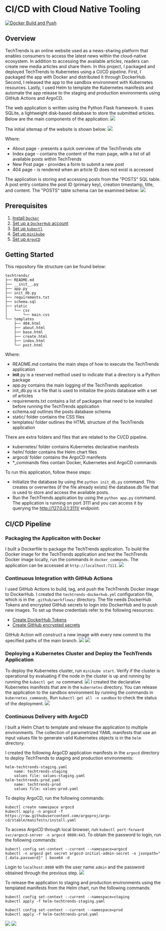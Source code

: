 # CI/CD with Cloud Native Tooling

[![Docker Build and Push](https://github.com/iDataist/TechTrends/actions/workflows/techtrends-dockerhub.yml/badge.svg)](https://github.com/iDataist/TechTrends/actions/workflows/techtrends-dockerhub.yml)

## Overview
TechTrends is an online website used as a news-sharing platform that enables consumers to access the latest news within the cloud-native ecosystem. In addition to accessing the available articles, readers can create new media articles and share them. In this project, I packaged and deployed TechTrends to Kubernetes using a CI/CD pipeline. First, I packaged the app with Docker and distributed it through DockerHub. Second, I released the app to the sandbox environment with Kubernetes resources. Lastly, I used Helm to template the Kubernetes manifests and automate the app release to the staging and production environments using GitHub Actions and ArgoCD. 

The web application is written using the Python Flask framework. It uses SQLite, a lightweight disk-based database to store the submitted articles. Below are the main components of the application:
![](screenshots/webapp_components.png)

The initial sitemap of the website is shown below:
![](screenshots/techtrends_sitemap.png)

Where:

- About page - presents a quick overview of the TechTrends site
- Index page - contains the content of the main page, with a list of all available posts within TechTrends
- New Post page - provides a form to submit a new post
- 404 page - is rendered when an article ID does not exist is accessed

The application is storing and accessing posts from the "POSTS" SQL table. A post entry contains the post ID (primary key), creation timestamp, title, and content. The "POSTS" table schema can be examined below:
![](screenshots/posts_table_schema.png)

## Prerequisites
1. [Install `Docker`](https://docs.docker.com/get-docker/)
2. [Set up a `DockerHub` account](https://hub.docker.com/)
3. [Set up `kubectl`](https://rancher.com/docs/rancher/v2.x/en/cluster-admin/cluster-access/kubectl/)
4. [Set up `minikube`](https://minikube.sigs.k8s.io/docs/start/)
5. [Set up `ArgoCD`](https://argoproj.github.io/argo-cd/getting_started/#1-install-argo-cd)

## Getting Started
This repository file structure can be found below:
```
techtrends/
├── README.md
├── __init__.py
├── app.py
├── init_db.py
├── requirements.txt
├── schema.sql
├── static
│   └── css
│       └── main.css
└── templates
    ├── 404.html
    ├── about.html
    ├── base.html
    ├── create.html
    ├── index.html
    └── post.html
```
Where:

- README.md contains the main steps of how to execute the TechTrends application
- __init__.py is a reserved method used to indicate that a directory is a Python package
- app.py contains the main logging of the TechTrends application
- init_db.py is a file that is used to initialize the posts database with a set of articles
- requirements.txt contains a list of packages that need to be installed before running the TechTrends application
- schema.sql outlines the posts database schema
- static/ folder contains the CSS files
- templates/ folder outlines the HTML structure of the TechTrends application

There are extra folders and files that are related to the CI/CD pipeline.

- kubernetes/ folder contains Kubernetes declarative manifests
- helm/ folder contains the Helm chart files
- argocd/ folder contains the ArgoCD manifests
- *_commands files contain Docker, Kubernetes and ArgoCD commands 

To run this application, follow these steps:

- Initialize the database by using the `python init_db.py` command. This creates or overwrites (if the file already exists) the database.db file that is used to store and access the available posts.
- Run the TechTrends application by using the `python app.py` command. The application is running on port 3111 and you can access it by querying the http://127.0.0.1:3111/ endpoint.

## CI/CD Pipeline
### Packaging the Applicaiton with Docker
I built a Dockerfile to package the TechTrends application. To build the Docker image for the TechTrends application and test the TechTrends Docker image locally, run the commands in `docker_commands`. The application can be accessed at `http://localhost:7111`.
![](screenshots/docker-run-local.png)

### Continuous Integration with GitHub Actions
I used GitHub Actions to build, tag, and push the TechTrends Docker image to DockerHub. I created the `techtrends-dockerhub.yml` configuration file, which is in the `.github/workflows/` directory. The file needs DockerHub Tokens and encrypted GitHub secrets to login into DockerHub and to push new images. To set up these credentials refer to the following resources:
- [Create DockerHub Tokens](https://www.docker.com/blog/docker-hub-new-personal-access-tokens/)
- [Create GitHub encrypted secrets](https://docs.github.com/en/actions/reference/encrypted-secrets)

GitHub Action will construct a new image with every new commit to the specified paths of the main branch. 
![](screenshots/ci-github-actions.png)
![](screenshots/ci-dockerhub.png)
### Deploying a Kubernetes Cluster and Deploy the TechTrends Application
To deploy the Kubernetes cluster, run `minikube start`. Verify if the cluster is operational by evaluating if the node in the cluster is up and running by running the `kubectl get no` command.
![](screenshots/k8s-nodes.png)
I created the declarative Kubernetes manifests that are in the `kubernetes` directory. You can release the application to the sandbox environment by running the commands in `kubernetes_commands`. Run `kubectl get all -n sandbox` to check the status of the deployment. 
![](screenshots/kubernetes-declarative-manifests.png)
### Continuous Delivery with ArgoCD
I built a Helm Chart to template and release the application to multiple environments. The collection of parametrized YAML manifests that use an input values file to generate valid Kubernetes objects is in the `helm` directory. 

I created the following ArgoCD application manifests in the `argocd` directory to deploy TechTrends to staging and production environments:
```
helm-techtrends-staging.yaml
    name: techtrends-staging
    values file: values-staging.yaml
helm-techtrends-prod.yaml
    name: techtrends-prod
    values file: values-prod.yaml
```
To deploy ArgoCD, run the following commands:
```
kubectl create namespace argocd
kubectl apply -n argocd -f https://raw.githubusercontent.com/argoproj/argo-cd/stable/manifests/install.yaml
```
To access ArgoCD through local browser, run `kubectl port-forward svc/argocd-server -n argocd 8080:443`. To obtain the password to login, run the following commands:
```
kubectl config set-context --current --namespace=argocd
kubectl -n argocd get secret argocd-initial-admin-secret -o jsonpath="{.data.password}" | base64 -d
```
Login to `localhost:8080` with the user name `admin` and the password obtained through the previous step. 
![](screenshots/argocd-ui.png)

To release the application to staging and production environments using the templated manifests from the Helm chart, run the following commands:
```
kubectl config set-context --current --namespace=staging
kubectl apply -f helm-techtrends-staging.yaml

kubectl config set-context --current --namespace=prod
kubectl apply -f helm-techtrends-prod.yaml
```
![](screenshots/argocd-techtrends-staging.png)
![](screenshots/argocd-techtrends-prod.png)
